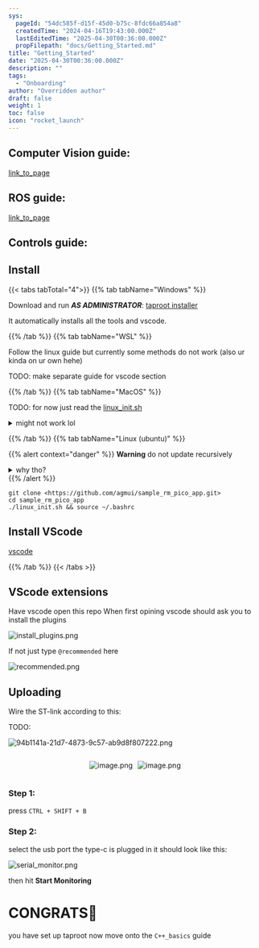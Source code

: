 ```yaml
---
sys:
  pageId: "54dc585f-d15f-45d0-b75c-8fdc66a854a8"
  createdTime: "2024-04-16T19:43:00.000Z"
  lastEditedTime: "2025-04-30T00:36:00.000Z"
  propFilepath: "docs/Getting_Started.md"
title: "Getting_Started"
date: "2025-04-30T00:36:00.000Z"
description: ""
tags:
  - "Onboarding"
author: "Overridden author"
draft: false
weight: 1
toc: false
icon: "rocket_launch"
---
```


## Computer Vision guide:

[link_to_page](86d45bc0-388b-4d26-8848-44f255f73d0e)

## ROS guide:

[link_to_page](3c76c1de-ec8f-46d6-8b0a-294005edc2d5)

## Controls guide:

## Install

{{< tabs tabTotal="4">}}
{{% tab tabName="Windows" %}}

Download and run _**AS ADMINISTRATOR**_: [taproot installer](https://github.com/Thornbots/TeachingFreshies/releases/tag/1.0)

It automatically installs all the tools and vscode.

{{% /tab %}}
{{% tab tabName="WSL" %}}

Follow the linux guide but currently some methods do not work (also ur kinda on ur own hehe)

TODO: make separate guide for vscode section

{{% /tab %}}
{{% tab tabName="MacOS" %}}

TODO: for now just read the [linux_init.sh](https://github.com/agmui/sample_rm_pico_app/blob/main/linux_init.sh)

<details>
<summary>might not work lol</summary>

`brew install libusb pkg-config`

Next install: [vscode](https://code.visualstudio.com/Download)

</details>

{{% /tab %}}
{{% tab tabName="Linux (ubuntu)" %}}

{{% alert context="danger" %}}
**Warning** do not update recursively
<details>
<summary>why tho?</summary>
There are some submodules that may go on for a while (like tinyusb) and I highly
recommend you don't need to get them.
If you want to see what submodules I update just look in `linux_init.sh`
</details>
{{% /alert %}}

```shell
git clone <https://github.com/agmui/sample_rm_pico_app.git>
cd sample_rm_pico_app
./linux_init.sh && source ~/.bashrc
```

## Install VScode

[vscode](https://code.visualstudio.com/Download)

{{% /tab %}}
{{< /tabs >}}

## VScode extensions

Have vscode open this repo
When first opining vscode should ask you to install the plugins

![install_plugins.png](https://prod-files-secure.s3.us-west-2.amazonaws.com/d518164a-d88e-44d1-a4ee-3adb3bd8bce0/89bd30f0-1825-4e77-867b-0a41ce370880/install_plugins.png?X-Amz-Algorithm=AWS4-HMAC-SHA256&X-Amz-Content-Sha256=UNSIGNED-PAYLOAD&X-Amz-Credential=ASIAZI2LB4666IGUP45B%2F20250523%2Fus-west-2%2Fs3%2Faws4_request&X-Amz-Date=20250523T132135Z&X-Amz-Expires=3600&X-Amz-Security-Token=IQoJb3JpZ2luX2VjEDUaCXVzLXdlc3QtMiJGMEQCIBvDLoSYTD7frUUjNsGvIlCtSHb9SYCTEKw7e8%2Blt9HjAiBrhbypcCMHpMhvLyU6VD%2BoVEUWEqi7IXP%2FMsjyhNcUNCqIBAju%2F%2F%2F%2F%2F%2F%2F%2F%2F%2F8BEAAaDDYzNzQyMzE4MzgwNSIMPubjf2AhHY4g%2B2ZaKtwD9m0hFV0%2FXEHCSmoS1zc8POgOVjZKGHA0QS5joeNCXV7iLC4BAihrh%2BkJuQKjkK%2B1fIE5u%2FImqBkg099AKuR%2F%2F0uQeuNOU7viJcVs0mOEeG3CoHT0IBVjglGHlr9ENExr9aFXHTk6auY5vev4U%2B8vP2AKhhoeNY3kgg71vQYntiZwK1UJTDqmDMrRmWM%2FMjXA2hjjFnWPs2L92BwFHomGSzx4t72MkqT%2BRKIIZivOI1VZo1bIq6f5SRaGyKzyOWTa7B0%2BO2qk1hZQ9BFBV0p7OY%2BsS0NElmdqUBETwCaOg9rP9000pt533rNYj3TtVfjTqdTAS13F1NOdXLAu0G1LuTT%2B7rT97q9ij%2FMzT5pryCiCQ8Mpt3Jd2A7VETes6hBfpa3IYNesaZS2ZiL6Ds5%2B9PhUNDLTApMUABmZc1h12JsHteu4ZE6V7G4O%2FbuAr6smK19Ec7TAKU901XosB8kv6NEI1GTk0QUPxNM2RFmD8vAkm3UODIaEBLjX%2B3hUHvwWNBv2S0jND4Npfk3wqUF2aG0kZ72bltMj4IUOKUl6rErtQXpD2yJVIA4Csuq6YTRIJabryYSB4ZG%2FVetussbwh4SjoAWEYt0nCQq2NNpVcAjqNFlxLDju055Pd0swxNnBwQY6pgGU2%2F12Pytc11dCtfUcUsjXWJ90ejhD%2BtgDqRoVFZ4iWMm5l%2Bzxa35vpAYWu0lIk8yMsONaLBz8VeCWRj9CUD%2BVRYUi%2F28Rtz%2BIDAWZxJScfNJdzHlnWAeTEF%2Fbnh32v8mLjYvaczQN2OYeASaAXdD1StGeL%2FJc8EROhUYUZRnWOdZSKuz0ehn0DIRvxPLOSN6MVNmsZU8zPhXaakMBbsojt6c1DrKj&X-Amz-Signature=c8100e065552b1576f5005bbe5a784522978329c0359b2d15bb33e095fa4ec4c&X-Amz-SignedHeaders=host&x-id=GetObject)

If not just type `@recommended` here  

![recommended.png](https://prod-files-secure.s3.us-west-2.amazonaws.com/d518164a-d88e-44d1-a4ee-3adb3bd8bce0/61e661e9-5d85-4dfc-be0d-8d2097a5e793/recommended.png?X-Amz-Algorithm=AWS4-HMAC-SHA256&X-Amz-Content-Sha256=UNSIGNED-PAYLOAD&X-Amz-Credential=ASIAZI2LB4666IGUP45B%2F20250523%2Fus-west-2%2Fs3%2Faws4_request&X-Amz-Date=20250523T132135Z&X-Amz-Expires=3600&X-Amz-Security-Token=IQoJb3JpZ2luX2VjEDUaCXVzLXdlc3QtMiJGMEQCIBvDLoSYTD7frUUjNsGvIlCtSHb9SYCTEKw7e8%2Blt9HjAiBrhbypcCMHpMhvLyU6VD%2BoVEUWEqi7IXP%2FMsjyhNcUNCqIBAju%2F%2F%2F%2F%2F%2F%2F%2F%2F%2F8BEAAaDDYzNzQyMzE4MzgwNSIMPubjf2AhHY4g%2B2ZaKtwD9m0hFV0%2FXEHCSmoS1zc8POgOVjZKGHA0QS5joeNCXV7iLC4BAihrh%2BkJuQKjkK%2B1fIE5u%2FImqBkg099AKuR%2F%2F0uQeuNOU7viJcVs0mOEeG3CoHT0IBVjglGHlr9ENExr9aFXHTk6auY5vev4U%2B8vP2AKhhoeNY3kgg71vQYntiZwK1UJTDqmDMrRmWM%2FMjXA2hjjFnWPs2L92BwFHomGSzx4t72MkqT%2BRKIIZivOI1VZo1bIq6f5SRaGyKzyOWTa7B0%2BO2qk1hZQ9BFBV0p7OY%2BsS0NElmdqUBETwCaOg9rP9000pt533rNYj3TtVfjTqdTAS13F1NOdXLAu0G1LuTT%2B7rT97q9ij%2FMzT5pryCiCQ8Mpt3Jd2A7VETes6hBfpa3IYNesaZS2ZiL6Ds5%2B9PhUNDLTApMUABmZc1h12JsHteu4ZE6V7G4O%2FbuAr6smK19Ec7TAKU901XosB8kv6NEI1GTk0QUPxNM2RFmD8vAkm3UODIaEBLjX%2B3hUHvwWNBv2S0jND4Npfk3wqUF2aG0kZ72bltMj4IUOKUl6rErtQXpD2yJVIA4Csuq6YTRIJabryYSB4ZG%2FVetussbwh4SjoAWEYt0nCQq2NNpVcAjqNFlxLDju055Pd0swxNnBwQY6pgGU2%2F12Pytc11dCtfUcUsjXWJ90ejhD%2BtgDqRoVFZ4iWMm5l%2Bzxa35vpAYWu0lIk8yMsONaLBz8VeCWRj9CUD%2BVRYUi%2F28Rtz%2BIDAWZxJScfNJdzHlnWAeTEF%2Fbnh32v8mLjYvaczQN2OYeASaAXdD1StGeL%2FJc8EROhUYUZRnWOdZSKuz0ehn0DIRvxPLOSN6MVNmsZU8zPhXaakMBbsojt6c1DrKj&X-Amz-Signature=e8bfe4528ffd3d36abdafb895bf36d0939099fb811a4278c47e48d2232b22b2d&X-Amz-SignedHeaders=host&x-id=GetObject)

## Uploading

Wire the ST-link according to this:

TODO:

![94b1141a-21d7-4873-9c57-ab9d8f807222.png](https://prod-files-secure.s3.us-west-2.amazonaws.com/d518164a-d88e-44d1-a4ee-3adb3bd8bce0/e5fad17d-ab82-4300-9f4c-505ab4b1202c/94b1141a-21d7-4873-9c57-ab9d8f807222.png?X-Amz-Algorithm=AWS4-HMAC-SHA256&X-Amz-Content-Sha256=UNSIGNED-PAYLOAD&X-Amz-Credential=ASIAZI2LB4666IGUP45B%2F20250523%2Fus-west-2%2Fs3%2Faws4_request&X-Amz-Date=20250523T132135Z&X-Amz-Expires=3600&X-Amz-Security-Token=IQoJb3JpZ2luX2VjEDUaCXVzLXdlc3QtMiJGMEQCIBvDLoSYTD7frUUjNsGvIlCtSHb9SYCTEKw7e8%2Blt9HjAiBrhbypcCMHpMhvLyU6VD%2BoVEUWEqi7IXP%2FMsjyhNcUNCqIBAju%2F%2F%2F%2F%2F%2F%2F%2F%2F%2F8BEAAaDDYzNzQyMzE4MzgwNSIMPubjf2AhHY4g%2B2ZaKtwD9m0hFV0%2FXEHCSmoS1zc8POgOVjZKGHA0QS5joeNCXV7iLC4BAihrh%2BkJuQKjkK%2B1fIE5u%2FImqBkg099AKuR%2F%2F0uQeuNOU7viJcVs0mOEeG3CoHT0IBVjglGHlr9ENExr9aFXHTk6auY5vev4U%2B8vP2AKhhoeNY3kgg71vQYntiZwK1UJTDqmDMrRmWM%2FMjXA2hjjFnWPs2L92BwFHomGSzx4t72MkqT%2BRKIIZivOI1VZo1bIq6f5SRaGyKzyOWTa7B0%2BO2qk1hZQ9BFBV0p7OY%2BsS0NElmdqUBETwCaOg9rP9000pt533rNYj3TtVfjTqdTAS13F1NOdXLAu0G1LuTT%2B7rT97q9ij%2FMzT5pryCiCQ8Mpt3Jd2A7VETes6hBfpa3IYNesaZS2ZiL6Ds5%2B9PhUNDLTApMUABmZc1h12JsHteu4ZE6V7G4O%2FbuAr6smK19Ec7TAKU901XosB8kv6NEI1GTk0QUPxNM2RFmD8vAkm3UODIaEBLjX%2B3hUHvwWNBv2S0jND4Npfk3wqUF2aG0kZ72bltMj4IUOKUl6rErtQXpD2yJVIA4Csuq6YTRIJabryYSB4ZG%2FVetussbwh4SjoAWEYt0nCQq2NNpVcAjqNFlxLDju055Pd0swxNnBwQY6pgGU2%2F12Pytc11dCtfUcUsjXWJ90ejhD%2BtgDqRoVFZ4iWMm5l%2Bzxa35vpAYWu0lIk8yMsONaLBz8VeCWRj9CUD%2BVRYUi%2F28Rtz%2BIDAWZxJScfNJdzHlnWAeTEF%2Fbnh32v8mLjYvaczQN2OYeASaAXdD1StGeL%2FJc8EROhUYUZRnWOdZSKuz0ehn0DIRvxPLOSN6MVNmsZU8zPhXaakMBbsojt6c1DrKj&X-Amz-Signature=3d31a5069e135509e2d153648774fe42cabd882a23b2aaebc1017192de675d0f&X-Amz-SignedHeaders=host&x-id=GetObject)

<div style="display: flex;flex-direction: row; column-gap:10px; max-width: 630px;justify-content: center;">
<div>

![image.png](https://prod-files-secure.s3.us-west-2.amazonaws.com/d518164a-d88e-44d1-a4ee-3adb3bd8bce0/210ecb78-1116-4d7b-b9b7-2292f66fa2c2/image.png?X-Amz-Algorithm=AWS4-HMAC-SHA256&X-Amz-Content-Sha256=UNSIGNED-PAYLOAD&X-Amz-Credential=ASIAZI2LB4662CXCKD6A%2F20250523%2Fus-west-2%2Fs3%2Faws4_request&X-Amz-Date=20250523T132139Z&X-Amz-Expires=3600&X-Amz-Security-Token=IQoJb3JpZ2luX2VjEDUaCXVzLXdlc3QtMiJGMEQCIGhQuJ%2FIiw1%2BCASWadPqnpqbwH%2FcvpAAToGGf0DpKut1AiBBK1TYKkZ4BBv%2BYUtI%2FW4ry8G7tibcRHe6BFTY8la8YyqIBAju%2F%2F%2F%2F%2F%2F%2F%2F%2F%2F8BEAAaDDYzNzQyMzE4MzgwNSIMdP94TY5zLHauXJg9KtwDUfE3r4cqKuGnPg5w4FJ73yeXcJMqp25D7O10XDHn4rXK9C7UqW4hO8pb%2FlxHDy6W%2F8dgJTmtDBfyAvqIt04U8LRHGsshIkhxgWlN%2FxruM4if7EVH6NUVvLOGEU5e90y4cA4Q1iyopsvUgMwB3FjZil2h1N1UC33RCtwlX7ua3GwVTpSI6rzT82mDEBZLVyWDlGz699qbJcoB5fh4dthTyKuCAkhZtUOrlkAIc9Wpbueb1LX9LSIgvQIJq%2FF5CoNXSIFhk4FIhBF24sED%2Buo6pBOmJ0xOirQy9mim08y1lqVfSZ97VGbn9tMX%2BEpWWeptCp2bJGktzPZbXDdNtR1nqbPv3t%2BCOlKx1pzHMSR4CnGGS5tPM5EUYYNt2DffPk%2B2FYkrpnatZsqvJyGnyQKALPay1fwQhicDTnrK6fZYEtIaH%2Flrlj4ofd3%2BjLH0ig6SRGVBupQ2o2oHM6e%2BDer%2F7JjtS16dc3jxLDnldKPmykZFeMS48uyaPfketlp3gPUIcRflMOgPRAMWIi0pdgIf4%2Bt8tfcnMswkuwT5qVqPxjnZas%2Bjy0UtTzdbht3WMrL%2F%2F7AMde9Aj9kTPiBFf4ShfTqY9PSdg9yBwPLqSJut9qxlhUahLvtbF%2FY%2Bi%2FswmNjBwQY6pgGSCFEh7vBpmPuA62K3yZKqQ%2Bw1ZlWunLNM3oZesWpVownAYyHWQNDB4ZUKhUT8ISBZTYOvV6YN9fk4qsb2gN8jITlyL2Ff8na3MnQafLTDSWnfbF%2FXVTsP%2B%2FIXQiFjrtE6DP1MI52ejVqrp%2BfhlHQPH5YNAryCkTKNkbD6kYAmsA5RC%2FVWNKjH6iwbuDB5cHr6O9oz%2FgNTaGzW5rvu%2BwPUh2X2Pcq5&X-Amz-Signature=3358837e954d2919e4e1b623935636830773cf15f1627abbe5a7a80837fea684&X-Amz-SignedHeaders=host&x-id=GetObject)

</div>
<div>

![image.png](https://prod-files-secure.s3.us-west-2.amazonaws.com/d518164a-d88e-44d1-a4ee-3adb3bd8bce0/33a0fd0f-8ca6-4a86-8e09-26e95ded1fff/image.png?X-Amz-Algorithm=AWS4-HMAC-SHA256&X-Amz-Content-Sha256=UNSIGNED-PAYLOAD&X-Amz-Credential=ASIAZI2LB466Z7IPI7VI%2F20250523%2Fus-west-2%2Fs3%2Faws4_request&X-Amz-Date=20250523T132141Z&X-Amz-Expires=3600&X-Amz-Security-Token=IQoJb3JpZ2luX2VjEDUaCXVzLXdlc3QtMiJIMEYCIQDqPvLC0CZnht9ErE0%2BUL5Md%2FdTWDEjlRgqtClfj8tP%2BQIhAJZFk%2BJnDPHJCGB00qBuq917XxhMuueCYlyZef8FjnsDKogECO7%2F%2F%2F%2F%2F%2F%2F%2F%2F%2FwEQABoMNjM3NDIzMTgzODA1IgzCfLKagPae2s1DmuUq3AOmFjbHPL9kIwNouSsPEDdaw3MZENJJytqsCvqeXwVACpnundaELjWfn1KVJMhhtH%2FK9oLCbHP0qmyCvcHfoIVKPBBU%2BTvVem3IV3PXh3gaGwO3z4SjtDUEg74G8b7RfNS8u8MrhfV5kKz7DM85buWK7uyRgkI%2BME%2F3F76EEOXWlWfTFEQoJFofT4RRuA3AwRywmGXh1s%2BRZfWRRTCf58zsYA6%2BqJi1SGnU6ypMhaxmDpu0JcEscFyrM%2FeVxoOPnVhzJ1YQAlF%2BXuwLF2v9asMnFH%2FR7BOGRLCqv5ZJ%2BI%2FSkVex7VPBTOXXKe8d%2BtWxqXo3K9Ap5yRDpg6dqkjqDe8do6ztITIhSrCfmADUFUFqhenQ5Zrwqf3nUTzREDWncgr1TApSheVhsKiw1SHNTKF%2BpQTVtmI4Kx3nNU801jcq5k5l3jRLqWV2znsHCDsyNgDrZ%2FhB9eicmp%2BclF1RenS3Rb0v%2F7TIq783tFJ60L8He%2F3ENyYJxtl3FpmYPvKehvuN3tEnmCaWnFUaiHbKYkwDJ%2FrfB0Avjn620k6jV4PRP4BOJZ5a1UHxPbWqWr1mYAu9V8XeTdVp9bpAzQycPsrEn9FQg9sOg%2BeimRH3MsAmLlYe3Wkk4ZWZaHIdnTCu2cHBBjqkAYvu0%2B9MwZqGMoIN3eVMIyzOhC8%2Fm16YjTDwZHA3A0cNAJwMcIr8a4iO2Xuz2gmKP906cs2A7gOKV3iKo0G1aPmLzEeYLTOrajfjaE4XxbjUSm2va2ebQTYgD035A3CQ44ukRYt8piuCSs%2BbvqN1b44QpufuAcAdKQ4812%2Fv7b3yaxyvi13qNc4QbZlttifIPfmgigDIkYuu97xOjT%2F%2FqyBoJC8K&X-Amz-Signature=7f37d9224c9971a8bd15ae35536a1ab9392c7f358376fca5cbc792f9398c5264&X-Amz-SignedHeaders=host&x-id=GetObject)

</div>
</div>

### Step 1:

press `CTRL + SHIFT + B`

### Step 2:

select the usb port the type-c is plugged in it should look like this:

![serial_monitor.png](https://prod-files-secure.s3.us-west-2.amazonaws.com/d518164a-d88e-44d1-a4ee-3adb3bd8bce0/f03f4774-05d4-4393-b6a0-d5efb6d315ab/serial_monitor.png?X-Amz-Algorithm=AWS4-HMAC-SHA256&X-Amz-Content-Sha256=UNSIGNED-PAYLOAD&X-Amz-Credential=ASIAZI2LB4666IGUP45B%2F20250523%2Fus-west-2%2Fs3%2Faws4_request&X-Amz-Date=20250523T132135Z&X-Amz-Expires=3600&X-Amz-Security-Token=IQoJb3JpZ2luX2VjEDUaCXVzLXdlc3QtMiJGMEQCIBvDLoSYTD7frUUjNsGvIlCtSHb9SYCTEKw7e8%2Blt9HjAiBrhbypcCMHpMhvLyU6VD%2BoVEUWEqi7IXP%2FMsjyhNcUNCqIBAju%2F%2F%2F%2F%2F%2F%2F%2F%2F%2F8BEAAaDDYzNzQyMzE4MzgwNSIMPubjf2AhHY4g%2B2ZaKtwD9m0hFV0%2FXEHCSmoS1zc8POgOVjZKGHA0QS5joeNCXV7iLC4BAihrh%2BkJuQKjkK%2B1fIE5u%2FImqBkg099AKuR%2F%2F0uQeuNOU7viJcVs0mOEeG3CoHT0IBVjglGHlr9ENExr9aFXHTk6auY5vev4U%2B8vP2AKhhoeNY3kgg71vQYntiZwK1UJTDqmDMrRmWM%2FMjXA2hjjFnWPs2L92BwFHomGSzx4t72MkqT%2BRKIIZivOI1VZo1bIq6f5SRaGyKzyOWTa7B0%2BO2qk1hZQ9BFBV0p7OY%2BsS0NElmdqUBETwCaOg9rP9000pt533rNYj3TtVfjTqdTAS13F1NOdXLAu0G1LuTT%2B7rT97q9ij%2FMzT5pryCiCQ8Mpt3Jd2A7VETes6hBfpa3IYNesaZS2ZiL6Ds5%2B9PhUNDLTApMUABmZc1h12JsHteu4ZE6V7G4O%2FbuAr6smK19Ec7TAKU901XosB8kv6NEI1GTk0QUPxNM2RFmD8vAkm3UODIaEBLjX%2B3hUHvwWNBv2S0jND4Npfk3wqUF2aG0kZ72bltMj4IUOKUl6rErtQXpD2yJVIA4Csuq6YTRIJabryYSB4ZG%2FVetussbwh4SjoAWEYt0nCQq2NNpVcAjqNFlxLDju055Pd0swxNnBwQY6pgGU2%2F12Pytc11dCtfUcUsjXWJ90ejhD%2BtgDqRoVFZ4iWMm5l%2Bzxa35vpAYWu0lIk8yMsONaLBz8VeCWRj9CUD%2BVRYUi%2F28Rtz%2BIDAWZxJScfNJdzHlnWAeTEF%2Fbnh32v8mLjYvaczQN2OYeASaAXdD1StGeL%2FJc8EROhUYUZRnWOdZSKuz0ehn0DIRvxPLOSN6MVNmsZU8zPhXaakMBbsojt6c1DrKj&X-Amz-Signature=6ea6a54b2dfc0bdeecd55c0cf8ffe4205e434a12de988d86c49c815167dc7d45&X-Amz-SignedHeaders=host&x-id=GetObject)

then hit **Start Monitoring**

# CONGRATS🎉

you have set up taproot now move onto the `C++_basics` guide

